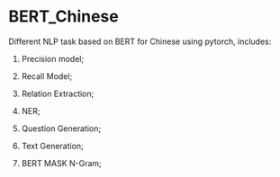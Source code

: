 # BERT_Chinese

Different NLP task based on BERT for Chinese using pytorch, includes:

1. Precision model;

2. Recall Model;

3. Relation Extraction;

4. NER;

5. Question Generation;

6. Text Generation;

7. BERT MASK N-Gram;

